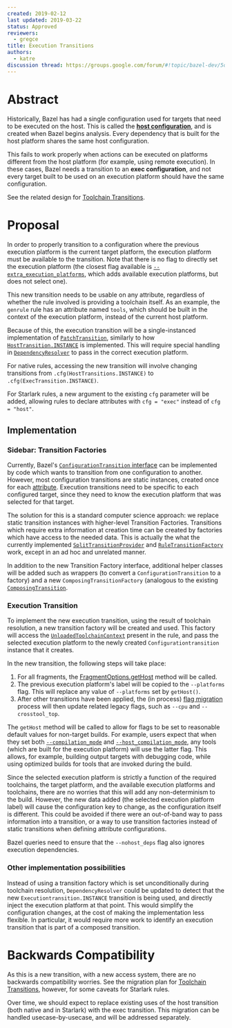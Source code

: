 ```yaml
---
created: 2019-02-12
last updated: 2019-03-22
status: Approved
reviewers:
  - gregce
title: Execution Transitions
authors:
  - katre
discussion thread: https://groups.google.com/forum/#!topic/bazel-dev/5osWxhoF0Fk
---
```


# Abstract

Historically, Bazel has had a single configuration used for targets that need to
be executed on the host. This is called the
[**host configuration**](https://docs.bazel.build/versions/master/guide.html#configurations),
and is created when Bazel begins analysis. Every dependency that is built for
the host platform shares the same host configuration.

This fails to work properly when actions can be executed on platforms different
from the host platform (for example, using remote execution). In these cases,
Bazel needs a transition to an **exec configuration**, and not every target built
to be used on an execution platform should have the same configuration.

See the related design for [Toolchain Transitions](2019-02-12-toolchain-transitions.md).

# Proposal

In order to properly transition to a configuration where the previous execution
platform is the current target platform, the execution platform must be
available to the transition. Note that there is no flag to directly set the
execution platform (the closest flag available is
[`--extra_execution_platforms`](https://source.bazel.build/bazel/+/master:src/main/java/com/google/devtools/build/lib/analysis/PlatformOptions.java;l=56?q=extra_execution_platforms),
which adds available execution platforms, but does not select one).

This new transition needs to be usable on any attribute, regardless of whether
the rule involved is providing a toolchain itself. As an example, the `genrule`
rule has an attribute named `tools`, which should be built in the context of the
execution platform, instead of the current host platform.

Because of this, the execution transition will be a single-instanced
implementation of
[`PatchTransition`](https://source.bazel.build/bazel/+/master:src/main/java/com/google/devtools/build/lib/analysis/config/transitions/PatchTransition.java),
similarly to how
[`HostTransition.INSTANCE`](https://source.bazel.build/bazel/+/master:src/main/java/com/google/devtools/build/lib/analysis/config/HostTransition.java)
is implemented. This will require special handling in
[`DependencyResolver`](https://source.bazel.build/bazel/+/master:src/main/java/com/google/devtools/build/lib/analysis/DependencyResolver.java)
to pass in the correct execution platform.

For native rules, accessing the new transition will involve changing transitions
from `.cfg(HostTransitions.INSTANCE)` to `.cfg(ExecTransition.INSTANCE)`.

For Starlark rules, a new argument to the existing `cfg` parameter will be
added, allowing rules to declare attributes with `cfg = "exec"` instead of `cfg
= "host"`.

## Implementation

### Sidebar: Transition Factories

Currently, Bazel's [`ConfigurationTransition`
interface](https://source.bazel.build/bazel/+/master:src/main/java/com/google/devtools/build/lib/analysis/config/transitions/ConfigurationTransition.java)
can be implemented by code which wants to transition from one configuration to
another. However, most configuration transitions are static instances, created
once for each
[attribute](https://source.bazel.build/bazel/+/master:src/main/java/com/google/devtools/build/lib/packages/Attribute.java;l=655).
Execution transitions need to be specific to each configured target, since they
need to know the execution platform that was selected for that target.

The solution for this is a standard computer science approach: we replace static
transition instances with higher-level Transition Factories. Transitions which
require extra information at creation time can be created by factories which
have access to the needed data. This is actually the what the currently
implemented
[`SplitTransitionProvider`](https://source.bazel.build/bazel/+/master:src/main/java/com/google/devtools/build/lib/packages/Attribute.java;l=296)
and
[`RuleTransitionFactory`](https://source.bazel.build/bazel/+/master:src/main/java/com/google/devtools/build/lib/packages/RuleTransitionFactory.java)
work, except in an ad hoc and unrelated manner.

In addition to the new Transition Factory interface, additional helper classes
will be added such as wrappers (to convert a `ConfigurationTransition` to a
factory) and a new `ComposingTransitionFactory` (analogous to the existing
[`ComposingTransition`](https://source.bazel.build/bazel/+/master:src/main/java/com/google/devtools/build/lib/analysis/config/transitions/ComposingTransition.java).

### Execution Transition

To implement the new execution transition, using the result of toolchain
resolution, a new transition factory will be created and used. This factory will
access the
[`UnloadedToolchainContext`](https://source.bazel.build/bazel/+/master:src/main/java/com/google/devtools/build/lib/analysis/ToolchainResolver.java;l=459)
present in the rule, and pass the selected execution platform to the newly
created `Configurationtransition` instance that it creates.

In the new transition, the following steps will take place:

1.  For all fragments, the
    [FragmentOptions.getHost](https://source.bazel.build/bazel/+/master:src/main/java/com/google/devtools/build/lib/analysis/config/FragmentOptions.java;l=61)
    method will be called.
1.  The previous execution platform's label will be copied to the `--platforms`
    flag. This will replace any value of `--platforms` set by `getHost()`.
1.  After other transitions have been applied, the (in process)
    [flag migration](https://docs.google.com/document/d/1Vg_tPgiZbSrvXcJ403vZVAGlsWhH9BUDrAxMOYnO0Ls/edit)
    process will then update related legacy flags, such as `--cpu` and
    `--crosstool_top`.

The `getHost` method will be called to allow for flags to be set to reasonable
default values for non-target builds. For example, users expect that when they
set both
[`--compilation_mode`](https://source.bazel.build/bazel/+/master:src/main/java/com/google/devtools/build/lib/analysis/config/BuildConfiguration.java;l=477)
and
[`--host_compilation_mode`](https://source.bazel.build/bazel/+/master:src/main/java/com/google/devtools/build/lib/analysis/config/BuildConfiguration.java;l=488),
any tools (which are built for the execution platform) will use the latter flag.
This allows, for example, building output targets with debugging code, while
using optimized builds for tools that are invoked during the build.

Since the selected execution platform is strictly a function of the required
toolchains, the target platform, and the available execution platforms and
toolchains, there are no worries that this will add any non-determinism to the
build. However, the new data added (the selected execution platform label) will
cause the configuration key to change, as the configuration itself is different.
This could be avoided if there were an out-of-band way to pass information into
a transition, or a way to use transition factories instead of static transitions
when defining attribute configurations.

Bazel queries need to ensure that the `--nohost_deps` flag also ignores
execution dependencies.

### Other implementation possibilities

Instead of using a transition factory which is set unconditionally during
toolchain resolution, `DependencyResolver` could be updated to detect that the
new `Executiontransition.INSTANCE` transition is being used, and directly inject
the execution platform at that point. This would simplify the configuration
changes, at the cost of making the implementation less flexible. In particular,
it would require more work to identify an execution transition that is part of a
composed transition.

# Backwards Compatibility

As this is a new transition, with a new access system, there are no backwards
compatibility worries. See the migration plan for
[Toolchain Transitions](2019-02-12-toolchain-transitions.md),
however, for some caveats for Starlark rules.

Over time, we should expect to replace existing uses of the host transition
(both native and in Starlark) with the exec transition. This migration can be
handled usecase-by-usecase, and will be addressed separately.

